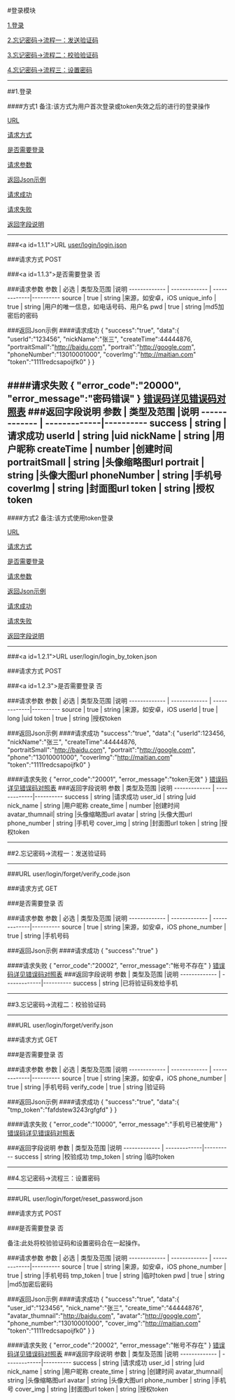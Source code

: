 #登录模块

[1.登录](#1)

[2.忘记密码->流程一：发送验证码](#2)

[3.忘记密码->流程二：校验验证码](#3)

[4.忘记密码->流程三：设置密码](#3)

---
##<a id="1">1.登录</a>

####方式1
备注:该方式为用户首次登录或token失效之后的进行的登录操作

[URL](#1.1.1)

[请求方式](#1.1.2)

[是否需要登录](#1.1.3)

[请求参数](#1.1.4)

[返回Json示例](#1.1.5)

[请求成功](#1.1.5.1)

[请求失败](#1.1.5.2)

[返回字段说明](#1.1.6)

-------

###<a id=1.1.1">URL</a>
[user/login/login.json](http://api.maitian.com/v1/user/login/login.json)

###<a id="1.1.2">请求方式</a>
POST

###<a id=1.1.3">是否需要登录</a>
否

###<a id="1.1.4">请求参数</a>
     参数      | 必选 			| 类型及范围     |说明
------------- | ------------- | -------------|---------- 
source		    | true		   | string       |来源，如安卓，iOS
unique_info  | true		   | string       |用户的唯一信息，如电话号码、用户名
pwd      		 | true		   | string       |md5加密后的密码


###<a id="1.1.5">返回Json示例</a>
####<a id="1.1.5.1">请求成功</a>
	{
		"success":"true",
		"data":{
					"userId":"123456",
					"nickName":"张三",
					"createTime":44444876,
					"portraitSmall":"http://baidu.com",
					"portrait":"http://google.com",
					"phoneNumber":"13010001000",
					"coverImg":"http://maitian.com"
					"token":"1111redcsapoijfk0"
				}
	}

####<a id="1.1.5.2">请求失败</a>
	{
		"error_code":"20000",
		"error_message":"密码错误"
	}
[错误码详见错误码对照表](错误码对照表.md)
###<a id="1.1.6">返回字段说明</a>
     参数      | 类型及范围     |说明
------------- | -------------|---------- 
success		 | string       |请求成功
userId		 | string       |uid
nickName		 | string       |用户昵称
createTime	 | number       |创建时间
portraitSmall | string      |头像缩略图url
portrait		 	 | string       |头像大图url
phoneNumber  | string       |手机号
coverImg  	 | string       |封面图url
token      	 | string       |授权token
---

####方式2
备注:该方式使用token登录

[URL](#1.2.1)

[请求方式](#1.2.2)

[是否需要登录](#1.2.3)

[请求参数](#1.2.4)

[返回Json示例](#1.2.5)

[请求成功](#1.2.5.1)

[请求失败](#1.2.5.2)

[返回字段说明](#1.2.6)

-------

###<a id=1.2.1">URL</a>
user/login/login\_by\_token.json

###<a id="1.2.2">请求方式</a>
POST

###<a id=1.2.3">是否需要登录</a>
否

###<a id="1.2.4">请求参数</a>
     参数      | 必选 			| 类型及范围     |说明
------------- | ------------- | -------------|---------- 
source		    | true		   | string       |来源，如安卓，iOS
userId	     | true		   | long       |uid
token         | true		   | string       |授权token


###<a id="1.2.5">返回Json示例</a>
####<a id="1.2.5.1">请求成功</a>
	"success":"true",
		"data":{
					"userId":123456,
					"nickName":"张三",
					"createTime":44444876,
					"portraitSmall":"http://baidu.com",
					"portrait":"http://google.com",
					"phone":"13010001000",
					"coverImg":"http://maitian.com"
					"token":"1111redcsapoijfk0"
				}

####<a id="1.2.5.2">请求失败</a>
	{
		"error_code":"20001",
		"error_message":"token无效"
	}
[错误码详见错误码对照表](错误码对照表.md)
###<a id="1.2.6">返回字段说明</a>
     参数      | 类型及范围     |说明
------------- | -------------|---------- 
success		 | string       |请求成功
user_id		 | string       |uid
nick_name		 | string       |用户昵称
create_time	 | number       |创建时间
avatar_thumnail| string      |头像缩略图url
avatar		 	 | string       |头像大图url
phone_number  | string       |手机号
cover_img  	 | string       |封面图url
token      	 | string       |授权token


---

##<a id="2">2.忘记密码->流程一：发送验证码</a>

---
###<a id="2.1">URL</a>
user/login/forget/verify_code.json

###<a id="2.2">请求方式</a>
GET

###<a id="2.3">是否需要登录</a>
否

###<a id="2.4">请求参数</a>
     参数      | 必选 			| 类型及范围     |说明
------------- | ------------- | -------------|---------- 
source		    | true		   | string       |来源，如安卓，iOS
phone_number  | true		   | string       |手机号码


###<a id="2.5">返回Json示例</a>
####<a id="2.5.1">请求成功</a>
	{
		"success":"true"
	}

####<a id="2.5.2">请求失败</a>
	{
		"error_code":"20002",
		"error_message":"帐号不存在"
	}
[错误码详见错误码对照表](错误码对照表.md)
###<a id="2.6">返回字段说明</a>
     参数      | 类型及范围     |说明
------------- | -------------|---------- 
success		| string       |已将验证码发给手机

---


##<a id="3">3.忘记密码->流程二：校验验证码</a>

---

###<a id="3.1">URL</a>
user/login/forget/verify.json

###<a id="3.2">请求方式</a>
GET

###<a id="3.3">是否需要登录</a>
否

###<a id="3.4">请求参数</a>
     参数      | 必选 			| 类型及范围     |说明
------------- | ------------- | -------------|---------- 
source		    | true		   | string       |来源，如安卓，iOS
phone_number  | true		   | string       |手机号码
verify_code   | true		   | string       |验证码


###<a id="2.5">返回Json示例</a>
####<a id="2.5.1">请求成功</a>
	{
		"success":"true",
		"data":{
				"tmp_token":"fafdstew3243rgfgfd"
				}
	}

####<a id="2.5.2">请求失败</a>
	{
		"error_code":"10000",
		"error_message":"手机号已被使用"
	}
[错误码详见错误码对照表](错误码对照表.md)

###<a id="2.6">返回字段说明</a>
     参数      | 类型及范围     |说明
------------- | -------------|---------- 
success		 | string       |校验成功
 tmp_token	 | string       |临时token

---


##<a id="4">4.忘记密码->流程三：设置密码</a>

---

###<a id="4.1">URL</a>
user/login/forget/reset_password.json

###<a id="4.2">请求方式</a>
POST

###<a id="4.3">是否需要登录</a>
否

备注:此处将校验验证码和设置密码合在一起操作。

###<a id="4.4">请求参数</a>
     参数      | 必选 			| 类型及范围     |说明
------------- | ------------- | -------------|---------- 
source		    | true		   | string       |来源，如安卓，iOS
phone_number  | true		   | string       |手机号码
tmp_token     | true		   | string       |临时token
pwd     	    | true		   | string       |md5加密后密码


###<a id="4.5">返回Json示例</a>
####<a id="4.5.1">请求成功</a>
	{
		"success":"true",
		"data":{
					"user_id":"123456",
					"nick_name":"张三",
					"create_time":"44444876",
					"avatar_thumnail":"http://baidu.com",
					"avatar":"http://google.com",
					"phone_number":"13010001000",
					"cover_img":"http://maitian.com"
					"token":"1111redcsapoijfk0"
				}
	}

####<a id="4.5.2">请求失败</a>
	{
		"error_code":"20002",
		"error_message":"帐号不存在"
	}
[错误码详见错误码对照表](错误码对照表.md)
###<a id="4.6">返回字段说明</a>
     参数      | 类型及范围     |说明
------------- | -------------|---------- 
success		 | string       |请求成功
user_id		 | string       |uid
nick_name		 | string       |用户昵称
create_time	 | string       |创建时间
avatar_thumnail| string      |头像缩略图url
avatar		 	 | string       |头像大图url
phone_number  | string       |手机号
cover_img  	 | string       |封面图url
token      	 | string       |授权token
